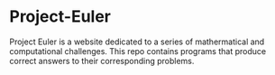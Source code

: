 # Project-Euler

Project Euler is a website dedicated to a series of mathermatical and computational challenges.
This repo contains programs that produce correct answers to their corresponding problems.
